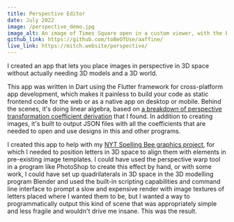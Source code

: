 ```yaml
---
title: Perspective Editor
date: July 2022
image: /perspective_demo.jpg
image_alt: An image of Times Square open in a custom viewer, with the billboards covered by a variety of other images. There are controls that allow one to name the project and save and edit the overlay images, which have full perspective.
github_link: https://github.com/toBeOfUse/aaffine/
live_link: https://mitch.website/perspective/
---
```


I created an app that lets you place images in perspective in 3D space without actually needing 3D models and a 3D world.

<!--more-->

This app was written in Dart using the Flutter framework for cross-platform app development, which makes it painless to build your code as static frontend code for the web or as a native app on desktop or mobile. Behind the scenes, it's doing linear algebra, based on [a breakdown of perspective transformation coefficient derivation](https://web.archive.org/web/20150222120106/xenia.media.mit.edu/~cwren/interpolator/) that I found. In addition to creating images, it's built to output JSON files with all the coefficients that are needed to open and use designs in this and other programs.

I created this app to help with my [NYT Spelling Bee graphics project](#spelling_bee), for which I needed to position letters in 3D space to align them with elements in pre-existing image templates. I could have used the perspective warp tool in a program like PhotoShop to create this effect by hand, or with some work, I could have set up quadrilaterals in 3D space in the 3D modelling program Blender and used the built-in scripting capabilities and command line interface to prompt a slow and expensive render with image textures of letters placed where I wanted them to be, but I wanted a way to programmatically output this kind of scene that was appropriately simple and less fragile and wouldn't drive me insane. This was the result.
